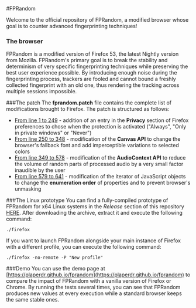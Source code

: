 #FPRandom

Welcome to the official repository of FPRandom, a modified browser
whose goal is to counter advanced fingerprinting techniques!

### The browser
FPRandom is a modified version of Firefox 53, the latest Nightly version
from Mozilla. FPRandom's primary goal is to break the stability and determinism
of very specific fingerprinting techniques while preserving the best user experience possible.
By introducing enough noise during the fingerprinting process, trackers are fooled and cannot bound 
a freshly collected fingerprint with an old one, thus rendering the tracking across
multiple sessions impossible.

###The patch
The **fprandom.patch** file contains the complete list of modifications brought
to Firefox. The patch is structured as follows:
* [From line 1 to 249](https://github.com/plaperdr/fprandom/blob/master/fprandom.patch#L1) -
addition of an entry in the **Privacy** section of Firefox preferences to chose
when the protection is activated ("Always", "Only in private windows" or "Never")
* [From line 250 to 348](https://github.com/plaperdr/fprandom/blob/master/fprandom.patch#L250) -
modification of the **Canvas API** to change the browser's fallback font and add imperceptible
variations to selected colors
* [From line 349 to 578](https://github.com/plaperdr/fprandom/blob/master/fprandom.patch#L349) -
modification of the **AudioContext API** to reduce the volume of random parts of
processed audio by a very small factor inaudible by the user
* [From line 579 to 641](https://github.com/plaperdr/fprandom/blob/master/fprandom.patch#L579) -
modification of the iterator of JavaScript objects to change the **enumeration order** of properties
and to prevent browser's unmasking


###The Linux prototype
You can find a fully-compiled prototype of FPRandom for x64 Linux systems 
in the _Release_ section of this repository 
[HERE](https://github.com/plaperdr/fprandom/releases).
After downloading the archive, extract it and execute the following command:

    ./firefox

If you want to launch FPRandom alongside your main instance of Firefox with a different
profile, you can execute the following command:

    ./firefox -no-remote -P "New profile"
    
    
###Demo
You can use the demo page at
[https://plaperdr.github.io/fprandom](https://plaperdr.github.io/fprandom)
to compare the impact of FPRandom with a vanilla version of Firefox or Chrome.
By running the tests several times, you can see that FPRandom produces new values at every
execution while a standard browser keeps the same stable ones.








